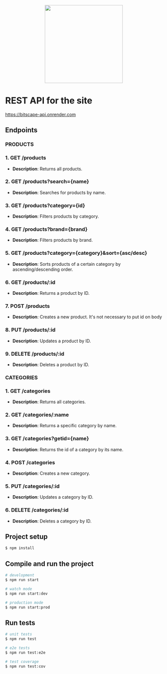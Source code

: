 <p align="center">
  <a target="blank"><img src="https://i.imgur.com/vDeRbsC.png" width="250" /></a>
</p>

# REST API for the site
https://bitscape-api.onrender.com

## Endpoints

### PRODUCTS

### 1. GET /products
- **Description**: Returns all products.

### 2. GET /products?search={name}
- **Description**: Searches for products by name.

### 3. GET /products?category={id}
- **Description**: Filters products by category.

### 4. GET /products?brand={brand}
- **Description**: Filters products by brand.

### 5. GET /products?category={category}&sort={asc/desc}
- **Description**: Sorts products of a certain category by ascending/descending order.

### 6. GET /products/:id
- **Description**: Returns a product by ID.

### 7. POST /products
- **Description**: Creates a new product. It's not necessary to put id on body

### 8. PUT /products/:id
- **Description**: Updates a product by ID.

### 9. DELETE /products/:id
- **Description**: Deletes a product by ID.

### CATEGORIES

### 1. GET /categories
- **Description**: Returns all categories.

### 2. GET  /categories/:name
- **Description**: Returns a specific category by name.

### 3. GET  /categories?getid={name}
- **Description**: Returns the id of a category by its name.

### 4. POST  /categories
- **Description**: Creates a new category.

### 5. PUT  /categories/:id
- **Description**: Updates a category by ID.

### 6. DELETE  /categories/:id
- **Description**: Deletes a category by ID.


## Project setup

```bash
$ npm install
```

## Compile and run the project

```bash
# development
$ npm run start

# watch mode
$ npm run start:dev

# production mode
$ npm run start:prod
```

## Run tests

```bash
# unit tests
$ npm run test

# e2e tests
$ npm run test:e2e

# test coverage
$ npm run test:cov
```
